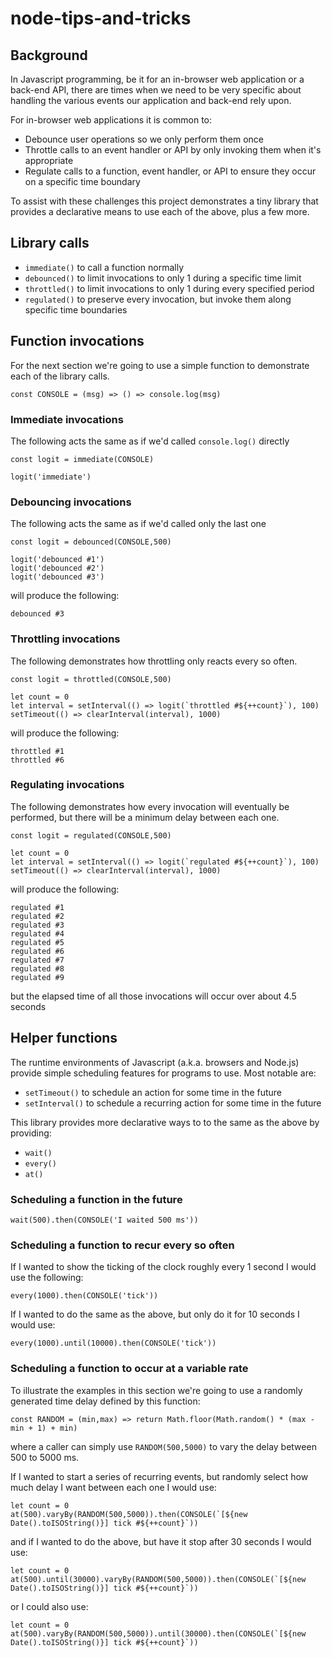 # node-tips-and-tricks

## Background

In Javascript programming, be it for an in-browser web application or a back-end API, there are times when we need to be very specific about handling the various events our application and back-end rely upon.

For in-browser web applications it is common to:

* Debounce user operations so we only perform them once
* Throttle calls to an event handler or API by only invoking them when it's appropriate
* Regulate calls to a function, event handler, or API to ensure they occur on a specific time boundary

To assist with these challenges this project demonstrates a tiny library that provides a declarative means to use each of the above, plus a few more.

## Library calls

* `immediate()` to call a function normally
* `debounced()` to limit invocations to only 1 during a specific time limit
* `throttled()` to limit invocations to only 1 during every specified period
* `regulated()` to preserve every invocation, but invoke them along specific time boundaries

## Function invocations

For the next section we're going to use a simple function to demonstrate each of the library calls.

```
const CONSOLE = (msg) => () => console.log(msg)
```

### Immediate invocations

The following acts the same as if we'd called `console.log()` directly

```
const logit = immediate(CONSOLE)

logit('immediate')
```

### Debouncing invocations

The following acts the same as if we'd called only the last one

```
const logit = debounced(CONSOLE,500)

logit('debounced #1')
logit('debounced #2')
logit('debounced #3')
```

will produce the following:

```
debounced #3
```

### Throttling invocations

The following demonstrates how throttling only reacts every so often.

```
const logit = throttled(CONSOLE,500)

let count = 0
let interval = setInterval(() => logit(`throttled #${++count}`), 100)
setTimeout(() => clearInterval(interval), 1000)
```

will produce the following:

```
throttled #1
throttled #6
```

### Regulating invocations

The following demonstrates how every invocation will eventually be performed, but there will be a minimum delay between each one.

```
const logit = regulated(CONSOLE,500)

let count = 0
let interval = setInterval(() => logit(`regulated #${++count}`), 100)
setTimeout(() => clearInterval(interval), 1000)
```

will produce the following:

```
regulated #1
regulated #2
regulated #3
regulated #4
regulated #5
regulated #6
regulated #7
regulated #8
regulated #9
```

but the elapsed time of all those invocations will occur over about 4.5 seconds

## Helper functions

The runtime environments of Javascript (a.k.a. browsers and Node.js) provide simple scheduling features for programs to use. Most notable are:

* `setTimeout()` to schedule an action for some time in the future
* `setInterval()` to schedule a recurring action for some time in the future

This library provides more declarative ways to to the same as the above by providing:

* `wait()`
* `every()`
* `at()`

### Scheduling a function in the future

```
wait(500).then(CONSOLE('I waited 500 ms'))
```

### Scheduling a function to recur every so often

If I wanted to show the ticking of the clock roughly every 1 second I would use the following:

```
every(1000).then(CONSOLE('tick'))
```

If I wanted to do the same as the above, but only do it for 10 seconds I would use:

```
every(1000).until(10000).then(CONSOLE('tick'))
```

### Scheduling a function to occur at a variable rate

To illustrate the examples in this section we're going to use a randomly generated time delay defined by this function:

```
const RANDOM = (min,max) => return Math.floor(Math.random() * (max - min + 1) + min)
```

where a caller can simply use `RANDOM(500,5000)` to vary the delay between 500 to 5000 ms.

If I wanted to start a series of recurring events, but randomly select how much delay I want between each one I would use:

```
let count = 0
at(500).varyBy(RANDOM(500,5000)).then(CONSOLE(`[${new Date().toISOString()}] tick #${++count}`))
```

and if I wanted to do the above, but have it stop after 30 seconds I would use:

```
let count = 0
at(500).until(30000).varyBy(RANDOM(500,5000)).then(CONSOLE(`[${new Date().toISOString()}] tick #${++count}`))
```

or I could also use:

```
let count = 0
at(500).varyBy(RANDOM(500,5000)).until(30000).then(CONSOLE(`[${new Date().toISOString()}] tick #${++count}`))
```



